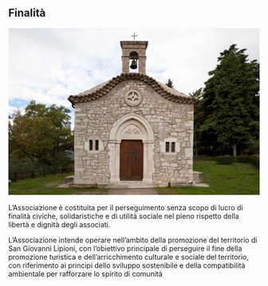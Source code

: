 ## Finalità

![Image of SGL](/masonry/1/b4e8cca7-36bd-461a-80af-cd4f6da1fef5.jpg)

L’Associazione è costituita per il perseguimento senza scopo di lucro di finalità civiche, solidaristiche e di utilità
sociale nel pieno rispetto della libertà e dignità degli associati.

L’Associazione intende operare nell’ambito della promozione del territorio di San Giovanni Lipioni, con l’obiettivo
principale di perseguire il fine della promozione turistica e dell’arricchimento culturale e sociale del territorio, con
riferimento ai principi dello sviluppo sostenibile e della compatibilità ambientale per rafforzare lo spirito di
comunità
